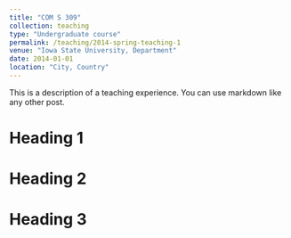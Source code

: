 ```yaml
---
title: "COM S 309"
collection: teaching
type: "Undergraduate course"
permalink: /teaching/2014-spring-teaching-1
venue: "Iowa State University, Department"
date: 2014-01-01
location: "City, Country"
---
```


This is a description of a teaching experience. You can use markdown like any other post.

Heading 1
======

Heading 2
======

Heading 3
======

